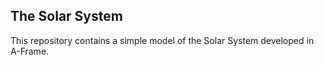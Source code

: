 ## The Solar System

This repository contains a simple model of the Solar System developed in A-Frame.